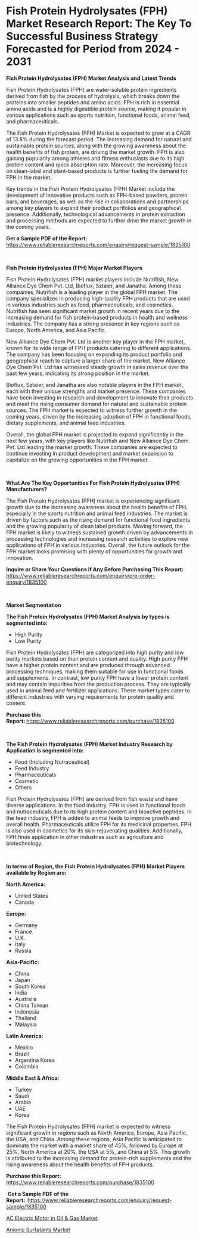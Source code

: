 <p><h1>Fish Protein Hydrolysates (FPH) Market Research Report: The Key To Successful Business Strategy Forecasted for Period from 2024 - 2031</h1></p><p><strong>Fish Protein Hydrolysates (FPH) Market Analysis and Latest Trends</strong></p>
<p><p>Fish Protein Hydrolysates (FPH) are water-soluble protein ingredients derived from fish by the process of hydrolysis, which breaks down the proteins into smaller peptides and amino acids. FPH is rich in essential amino acids and is a highly digestible protein source, making it popular in various applications such as sports nutrition, functional foods, animal feed, and pharmaceuticals.</p><p>The Fish Protein Hydrolysates (FPH) Market is expected to grow at a CAGR of 13.8% during the forecast period. The increasing demand for natural and sustainable protein sources, along with the growing awareness about the health benefits of fish protein, are driving the market growth. FPH is also gaining popularity among athletes and fitness enthusiasts due to its high protein content and quick absorption rate. Moreover, the increasing focus on clean-label and plant-based products is further fueling the demand for FPH in the market.</p><p>Key trends in the Fish Protein Hydrolysates (FPH) Market include the development of innovative products such as FPH-based powders, protein bars, and beverages, as well as the rise in collaborations and partnerships among key players to expand their product portfolios and geographical presence. Additionally, technological advancements in protein extraction and processing methods are expected to further drive the market growth in the coming years.</p></p>
<p><strong>Get a Sample PDF of the Report:&nbsp;</strong> <a href="https://www.reliableresearchreports.com/enquiry/request-sample/1835100">https://www.reliableresearchreports.com/enquiry/request-sample/1835100</a></p>
<p>&nbsp;</p>
<p><strong>Fish Protein Hydrolysates (FPH) Major Market Players</strong></p>
<p><p>Fish Protein Hydrolysates (FPH) market players include Nutrifish, New Alliance Dye Chem Pvt. Ltd, Bioflux, Sztaier, and Janatha. Among these companies, Nutrifish is a leading player in the global FPH market. The company specializes in producing high-quality FPH products that are used in various industries such as food, pharmaceuticals, and cosmetics. Nutrifish has seen significant market growth in recent years due to the increasing demand for fish protein-based products in health and wellness industries. The company has a strong presence in key regions such as Europe, North America, and Asia Pacific.</p><p>New Alliance Dye Chem Pvt. Ltd is another key player in the FPH market, known for its wide range of FPH products catering to different applications. The company has been focusing on expanding its product portfolio and geographical reach to capture a larger share of the market. New Alliance Dye Chem Pvt. Ltd has witnessed steady growth in sales revenue over the past few years, indicating its strong position in the market.</p><p>Bioflux, Sztaier, and Janatha are also notable players in the FPH market, each with their unique strengths and market presence. These companies have been investing in research and development to innovate their products and meet the rising consumer demand for natural and sustainable protein sources. The FPH market is expected to witness further growth in the coming years, driven by the increasing adoption of FPH in functional foods, dietary supplements, and animal feed industries.</p><p>Overall, the global FPH market is projected to expand significantly in the next few years, with key players like Nutrifish and New Alliance Dye Chem Pvt. Ltd leading the market growth. These companies are expected to continue investing in product development and market expansion to capitalize on the growing opportunities in the FPH market.</p></p>
<p>&nbsp;</p>
<p><strong>What Are The Key Opportunities For Fish Protein Hydrolysates (FPH) Manufacturers?</strong></p>
<p><p>The Fish Protein Hydrolysates (FPH) market is experiencing significant growth due to the increasing awareness about the health benefits of FPH, especially in the sports nutrition and animal feed industries. The market is driven by factors such as the rising demand for functional food ingredients and the growing popularity of clean label products. Moving forward, the FPH market is likely to witness sustained growth driven by advancements in processing technologies and increasing research activities to explore new applications of FPH in various industries. Overall, the future outlook for the FPH market looks promising with plenty of opportunities for growth and innovation.</p></p>
<p><strong>Inquire or Share Your Questions If Any Before Purchasing This Report:</strong> <a href="https://www.reliableresearchreports.com/enquiry/pre-order-enquiry/1835100">https://www.reliableresearchreports.com/enquiry/pre-order-enquiry/1835100</a></p>
<p>&nbsp;</p>
<p><strong>Market Segmentation</strong></p>
<p><strong>The Fish Protein Hydrolysates (FPH) Market Analysis by types is segmented into:</strong></p>
<p><ul><li>High Purity</li><li>Low Purity</li></ul></p>
<p><p>Fish Protein Hydrolysates (FPH) are categorized into high purity and low purity markets based on their protein content and quality. High purity FPH have a higher protein content and are produced through advanced processing techniques, making them suitable for use in functional foods and supplements. In contrast, low purity FPH have a lower protein content and may contain impurities from the production process. They are typically used in animal feed and fertilizer applications. These market types cater to different industries with varying requirements for protein quality and content.</p></p>
<p><strong>Purchase this Report:&nbsp;</strong><a href="https://www.reliableresearchreports.com/purchase/1835100">https://www.reliableresearchreports.com/purchase/1835100</a></p>
<p>&nbsp;</p>
<p><strong>The Fish Protein Hydrolysates (FPH) Market Industry Research by Application is segmented into:</strong></p>
<p><ul><li>Food (Including Nutraceutical)</li><li>Feed Industry</li><li>Pharmaceuticals</li><li>Cosmetic</li><li>Others</li></ul></p>
<p><p>Fish Protein Hydrolysates (FPH) are derived from fish waste and have diverse applications. In the food industry, FPH is used in functional foods and nutraceuticals due to its high protein content and bioactive peptides. In the feed industry, FPH is added to animal feeds to improve growth and overall health. Pharmaceuticals utilize FPH for its medicinal properties. FPH is also used in cosmetics for its skin-rejuvenating qualities. Additionally, FPH finds application in other industries such as agriculture and biotechnology.</p></p>
<p>&nbsp;</p>
<p><strong>In terms of Region, the Fish Protein Hydrolysates (FPH) Market Players available by Region are:</strong></p>
<p>
    <p> <strong> North America: </strong>
        <ul>
            <li>United States</li>
            <li>Canada</li>
        </ul>
        </p> 
    <p> <strong> Europe: </strong>
        <ul>
            <li>Germany</li>
            <li>France</li>
            <li>U.K.</li>
            <li>Italy</li>
            <li>Russia</li>
        </ul>
        </p> 
    <p> <strong> Asia-Pacific: </strong>
        <ul>
            <li>China</li>
            <li>Japan</li>
            <li>South Korea</li>
            <li>India</li>
            <li>Australia</li>
            <li>China Taiwan</li>
            <li>Indonesia</li>
            <li>Thailand</li>
            <li>Malaysia</li>
        </ul>
        </p> 
    <p> <strong> Latin America: </strong>
        <ul>
            <li>Mexico</li>
            <li>Brazil</li>
            <li>Argentina Korea</li>
            <li>Colombia</li>
        </ul>
        </p> 
    <p> <strong> Middle East & Africa: </strong>
        <ul>
            <li>Turkey</li>
            <li>Saudi</li>
            <li>Arabia</li>
            <li>UAE</li>
            <li>Korea</li>
        </ul>
    </p>
    </p>
<p><p>The Fish Protein Hydrolysates (FPH) market is expected to witness significant growth in regions such as North America, Europe, Asia Pacific, the USA, and China. Among these regions, Asia Pacific is anticipated to dominate the market with a market share of 45%, followed by Europe at 25%, North America at 20%, the USA at 5%, and China at 5%. This growth is attributed to the increasing demand for protein-rich supplements and the rising awareness about the health benefits of FPH products.</p></p>
<p><strong>Purchase this Report: </strong><a href="https://www.reliableresearchreports.com/purchase/1835100">https://www.reliableresearchreports.com/purchase/1835100</a></p>
<p>&nbsp;<strong>Get a Sample PDF of the Report:&nbsp;&nbsp;</strong><a href="https://www.reliableresearchreports.com/enquiry/request-sample/1835100">https://www.reliableresearchreports.com/enquiry/request-sample/1835100</a></p>
<p><strong></strong></p>
<p><p><a href="https://github.com/ruddyyedelwadw/Market-Research-Report-List-1/blob/main/ac-electric-motor-in-oil-gas-market.md">AC Electric Motor in Oil & Gas Market</a></p><p><a href="https://github.com/jaidynmorantestelletmjzya/Market-Research-Report-List-1/blob/main/anionic-surfatants-market.md">Anionic Surfatants Market</a></p></p>